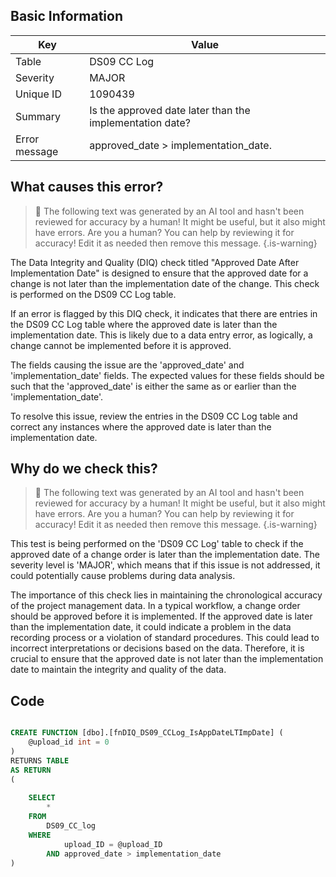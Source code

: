 ## Basic Information
| Key         | Value          |
|-------------|----------------|
| Table       | DS09 CC Log |
| Severity    | MAJOR |
| Unique ID   | 1090439   |
| Summary     | Is the approved date later than the implementation date? |
| Error message | approved_date > implementation_date. |

## What causes this error?

> :robot: The following text was generated by an AI tool and hasn't been reviewed for accuracy by a human! It might be useful, but it also might have errors. Are you a human? You can help by reviewing it for accuracy! Edit it as needed then remove this message.
{.is-warning}

The Data Integrity and Quality (DIQ) check titled "Approved Date After Implementation Date" is designed to ensure that the approved date for a change is not later than the implementation date of the change. This check is performed on the DS09 CC Log table.

If an error is flagged by this DIQ check, it indicates that there are entries in the DS09 CC Log table where the approved date is later than the implementation date. This is likely due to a data entry error, as logically, a change cannot be implemented before it is approved.

The fields causing the issue are the 'approved_date' and 'implementation_date' fields. The expected values for these fields should be such that the 'approved_date' is either the same as or earlier than the 'implementation_date'. 

To resolve this issue, review the entries in the DS09 CC Log table and correct any instances where the approved date is later than the implementation date.
## Why do we check this?

> :robot: The following text was generated by an AI tool and hasn't been reviewed for accuracy by a human! It might be useful, but it also might have errors. Are you a human? You can help by reviewing it for accuracy! Edit it as needed then remove this message.
{.is-warning}

This test is being performed on the 'DS09 CC Log' table to check if the approved date of a change order is later than the implementation date. The severity level is 'MAJOR', which means that if this issue is not addressed, it could potentially cause problems during data analysis.

The importance of this check lies in maintaining the chronological accuracy of the project management data. In a typical workflow, a change order should be approved before it is implemented. If the approved date is later than the implementation date, it could indicate a problem in the data recording process or a violation of standard procedures. This could lead to incorrect interpretations or decisions based on the data. Therefore, it is crucial to ensure that the approved date is not later than the implementation date to maintain the integrity and quality of the data.
## Code

```sql

CREATE FUNCTION [dbo].[fnDIQ_DS09_CCLog_IsAppDateLTImpDate] (
	@upload_id int = 0
)
RETURNS TABLE
AS RETURN
(
	
	SELECT 
		*
	FROM
		DS09_CC_log
	WHERE
			upload_ID = @upload_ID  
		AND approved_date > implementation_date
)
```
